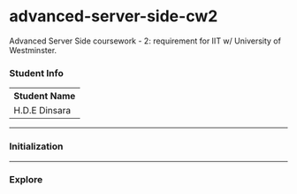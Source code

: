# advanced-server-side-cw2
Advanced Server Side coursework - 2: requirement for IIT w/ University of Westminster.

### Student Info
<table>
  <tr>
    <th>Student Name</th>
  </tr>
  <tr>
    <td>H.D.E Dinsara</td>
  </tr>
</table>

<hr />

### Initialization
<ul>

</ul>

<hr />

### Explore
<ul>

</ul>
